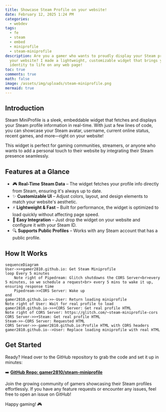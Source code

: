 ```yaml
---
title: Showcase Steam Profile on your website!
date: February 12, 2025 1:24 PM
categories:
  - webdev
tags:
  - fe
  - steam
  - embed
  - miniprofile
  - steam-miniprofile
description: Are you a gamer who wants to proudly display your Steam profile on
  your website? I made a lightweight, customizable widget that brings your Steam
  identity to life on any web page!
toc: true
comments: true
math: false
image: /assets/img/uploads/steam-miniprofile.png
mermaid: true
---
```

## Introduction

Steam MiniProfile is a sleek, embeddable widget that fetches and displays your Steam profile information in real-time. With just a few lines of code, you can showcase your Steam avatar, username, current online status, recent games, and more—right on your website!

This widget is perfect for gaming communities, streamers, or anyone who wants to add a personal touch to their website by integrating their Steam presence seamlessly.

## Features at a Glance

* 🎮 **Real-Time Steam Data** – The widget fetches your profile info directly from Steam, ensuring it's always up to date.
* ✨ **Customizable UI** – Adjust colors, layout, and design elements to match your website's aesthetic.
* ⚡ **Lightweight & Fast** – Built for performance, the widget is optimized to load quickly without affecting page speed.
* 🔧 **Easy Integration** – Just drop the widget on your website and configure it with your Steam ID.
* 🔍 **Supports Public Profiles** – Works with any Steam account that has a public profile.

## How It Works


```mermaid
sequenceDiagram
User->>+gamer2810.github.io: Get Steam Miniprofile
loop Every 5 minutes
    Note right of Pipedream: Glitch shutdowns the CORS Server<br>every 5 minutes, so we schedule a request<br> every 5 mins to wake it up, ensuring response time
    Pipedream->>CORS Server: Wake up
end
gamer2810.github.io->>-User: Return loading miniprofile
Note right of User: Wait for real profile to load
gamer2810.github.io->>+CORS Server: Get real profile HTML
Note right of CORS Server: https://glitch.com/~steam-miniprofile-cors
CORS Server->>+Steam: Get real profile HTML
Steam->>-CORS Server: Requested HTML
CORS Server->>-gamer2810.github.io:Profile HTML with CORS headers
gamer2810.github.io-->User: Replace loading miniprofile with real HTML
```

## Get Started

Ready? Head over to the GitHub repository to grab the code and set it up in minutes:

➡️ **[GitHub Repo: gamer2810/steam-miniprofile](https://github.com/gamer2810/steam-miniprofile)**

Join the growing community of gamers showcasing their Steam profiles effortlessly. If you have any feature requests or encounter any issues, feel free to open an issue on GitHub!

Happy gaming! 🎮
